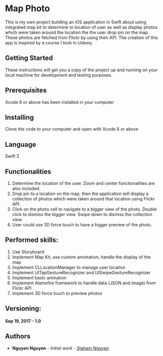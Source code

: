 # Map Photo
This is my own project building an iOS application in Swift about using integrated map kit to determine to location of user as well as display photos which were taken around the location the the user drop pin on the map.
These photos are fetched from Flickr by using their API. The creation of this app is inspired by a course I took in Udemy.

## Getting Started
These instructions will get you a copy of the project up and running on your local machine for development and testing purposes.

## Prerequisites
Xcode 8 or above has been installed in your computer

## Installing
Clone the code to your computer and open with Xcode 8 or above

## Language
Swift 3

## Functionalities
1. Determine the location of the user. Zoom and center functionalities are also included.
2. Drop pin to a location on the map, then the application will display a collection of photos which were taken around that location using Flickr API.
3. Click on the photo cell to navigate to a bigger view of the photo. Double click to dismiss the bigger view. Swipe down to dismiss the collection view.
4. User could use 3D force touch to have a bigger preview of the photo.

## Performed skills:
1. Use Storyboard
2. Implement Map Kit, use custom annotation, handle the display of the map
3. Implement CLLocationManager to manage user location
4. Implement UITapGestureRecognizer and UISwipeGestureRecognizer
5. Implement basic animation
6. Implement Alamofire framework to handle data (JSON and image) from Flickr API
7. Implement 3D force touch  to preview photos

## Versioning:
#### Sep 19, 2017 - 1.0 

## Authors
* **Nguyen Nguyen** - *Initial work* - [Staham Nguyen](https://github.com/stahamnguyen)
